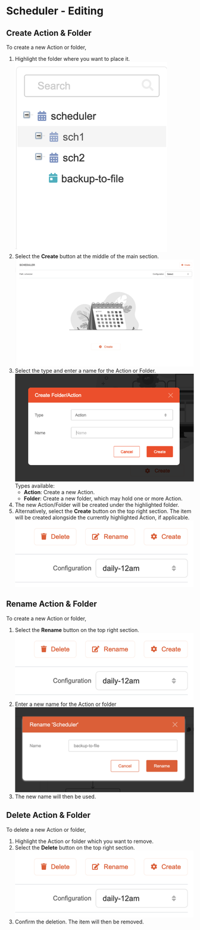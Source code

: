 # Scheduler - Editing

## Create Action & Folder

To create a new Action or folder,

1. Highlight the folder where you want to place it.
   ![](./Editing-list.png)
2. Select the **Create** button at the middle of the main section.
   ![](./Editing-create-large.png)
3. Select the type and enter a name for the Action or Folder.
   ![](./Editing-create-popup.png)
   Types available:
    * **Action**: Create a new Action.
    * **Folder**: Create a new folder, which may hold one or more Action.
4. The new Action/Folder will be created under the highlighted folder.
5. Alternatively, select the **Create** button on the top right section. The item will be created alongside the currently highlighted Action, if applicable.
   ![](./Editing-panel.png)

## Rename Action & Folder

To create a new Action or folder,

1. Select the **Rename** button on the top right section.
   ![](./Editing-panel.png)
2. Enter a new name for the Action or folder
   ![](./Editing-rename-popup.png)
3. The new name will then be used.

## Delete Action & Folder

To delete a new Action or folder,

1. Highlight the Action or folder which you want to remove.
2. Select the **Delete** button on the top right section.
   ![](./Editing-panel.png)
3. Confirm the deletion. The item will then be removed.

